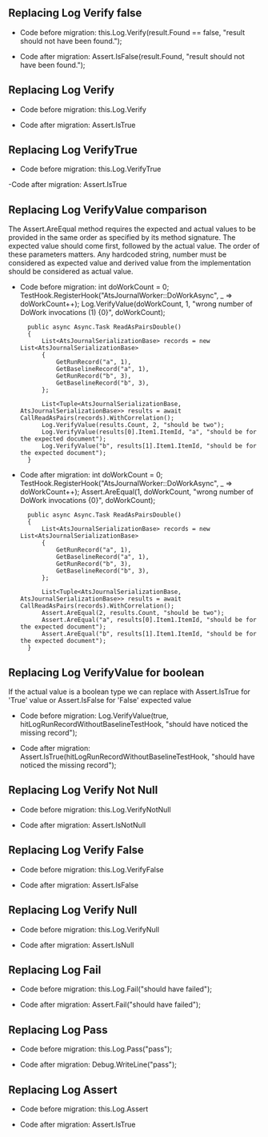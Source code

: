 ## Replacing Log Verify false
- Code before migration:
        this.Log.Verify(result.Found == false, "result should not have been found.");

- Code after migration:
        Assert.IsFalse(result.Found, "result should not have been found.");

## Replacing Log Verify
- Code before migration:
        this.Log.Verify

- Code after migration:
        Assert.IsTrue

## Replacing Log VerifyTrue
- Code before migration:
        this.Log.VerifyTrue

-Code after migration:
        Assert.IsTrue

## Replacing Log VerifyValue comparison
The Assert.AreEqual method requires the expected and actual values to be provided in the same order as specified by its method signature. 
The expected value should come first, followed by the actual value.
The order of these parameters matters.
Any hardcoded string, number must be considered as expected value and derived value from the implementation should be considered as actual value.

- Code before migration:
        int doWorkCount = 0;
        TestHook.RegisterHook("AtsJournalWorker::DoWorkAsync", _ => doWorkCount++);
        Log.VerifyValue(doWorkCount, 1, "wrong number of DoWork invocations (1) {0}", doWorkCount);

        public async Async.Task ReadAsPairsDouble()
        {
            List<AtsJournalSerializationBase> records = new List<AtsJournalSerializationBase>
            {
                GetRunRecord("a", 1),
                GetBaselineRecord("a", 1),
                GetRunRecord("b", 3),
                GetBaselineRecord("b", 3),
            };

            List<Tuple<AtsJournalSerializationBase, AtsJournalSerializationBase>> results = await CallReadAsPairs(records).WithCorrelation();
            Log.VerifyValue(results.Count, 2, "should be two");
            Log.VerifyValue(results[0].Item1.ItemId, "a", "should be for the expected document");
            Log.VerifyValue("b", results[1].Item1.ItemId, "should be for the expected document");
        }        

- Code after migration:
        int doWorkCount = 0;
        TestHook.RegisterHook("AtsJournalWorker::DoWorkAsync", _ => doWorkCount++);
        Assert.AreEqual(1, doWorkCount, "wrong number of DoWork invocations {0}", doWorkCount);
        
        public async Async.Task ReadAsPairsDouble()
        {
            List<AtsJournalSerializationBase> records = new List<AtsJournalSerializationBase>
            {
                GetRunRecord("a", 1),
                GetBaselineRecord("a", 1),
                GetRunRecord("b", 3),
                GetBaselineRecord("b", 3),
            };

            List<Tuple<AtsJournalSerializationBase, AtsJournalSerializationBase>> results = await CallReadAsPairs(records).WithCorrelation();
            Assert.AreEqual(2, results.Count, "should be two");
            Assert.AreEqual("a", results[0].Item1.ItemId, "should be for the expected document");
            Assert.AreEqual("b", results[1].Item1.ItemId, "should be for the expected document");
        }

## Replacing Log VerifyValue for boolean
If the actual value is a boolean type we can replace with Assert.IsTrue for 'True' value or Assert.IsFalse for 'False' expected value
- Code before migration:
        Log.VerifyValue(true, hitLogRunRecordWithoutBaselineTestHook, "should have noticed the missing record");

- Code after migration:
        Assert.IsTrue(hitLogRunRecordWithoutBaselineTestHook, "should have noticed the missing record");

## Replacing Log Verify Not Null
- Code before migration:
        this.Log.VerifyNotNull

- Code after migration:
        Assert.IsNotNull

## Replacing Log Verify False
- Code before migration:
        this.Log.VerifyFalse

- Code after migration:
        Assert.IsFalse

## Replacing Log Verify Null
- Code before migration:
        this.Log.VerifyNull

- Code after migration:
        Assert.IsNull
		
## Replacing Log Fail
- Code before migration:
        this.Log.Fail("should have failed");

- Code after migration:
        Assert.Fail("should have failed");
		
## Replacing Log Pass
- Code before migration:
        this.Log.Pass("pass");

- Code after migration:
        Debug.WriteLine("pass");
		
## Replacing Log Assert
- Code before migration:
        this.Log.Assert

- Code after migration:
        Assert.IsTrue